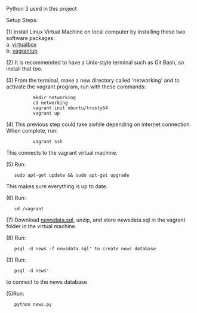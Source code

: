 ﻿
Python 3 used in this project 

Setup Steps: 

(1) Install Linux Virtual Machine on local computer by installing these two software packages: \
       a. [virtualbox](https://www.virtualbox.org/wiki/Downloads) \
       b. [vagrantup](https://www.vagrantup.com/downloads.html)
 
(2) It is recommended to have a Unix-style terminal such as Git Bash, so install that too. 

(3) From the terminal, make a new directory called 'networking' and to activate the vagrant program, run with these commands:
              
              mkdir networking
              cd networking
              vagrant init ubuntu/trusty64
              vagrant up
              
(4) This previous step could take awhile depending on internet connection. When complete, run:

              vagrant ssh
    
This connects to the vagrant virtual machine.
              
(5) Run:
       
       sudo apt-get update && sudo apt-get upgrade

This makes sure everything is up to date. 

(6) Run: 

       cd /vagrant

(7) Download [newsdata.sql](https://d17h27t6h515a5.cloudfront.net/topher/2016/August/57b5f748_newsdata/newsdata.zip), unzip, and store newsdata.sql in the vagrant folder in the virtual machine. 

(8) Run: 

       psql -d news -f newsdata.sql' to create news database

(3) Run: 

       psql -d news' 
to connect to the news database


(5)Run: 
       
       python news.py 
         
